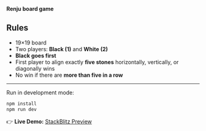 **Renju board game**

## Rules

- 19×19 board
- Two players: **Black (1)** and **White (2)**
- **Black goes first**
- First player to align exactly **five stones** horizontally, vertically, or diagonally wins
- No win if there are **more than five in a row**

---

Run in development mode:

```bash
npm install
npm run dev
```

👉 **Live Demo:** [StackBlitz Preview](https://stackblitz.com/~/github.com/QuipHop/react-renju)
